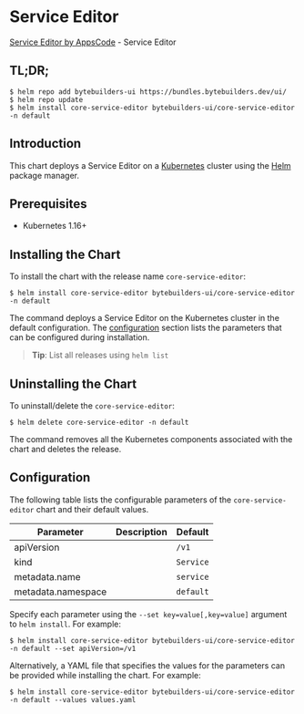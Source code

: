 # Service Editor

[Service Editor by AppsCode](https://byte.builders) - Service Editor

## TL;DR;

```console
$ helm repo add bytebuilders-ui https://bundles.bytebuilders.dev/ui/
$ helm repo update
$ helm install core-service-editor bytebuilders-ui/core-service-editor -n default
```

## Introduction

This chart deploys a Service Editor on a [Kubernetes](http://kubernetes.io) cluster using the [Helm](https://helm.sh) package manager.

## Prerequisites

- Kubernetes 1.16+

## Installing the Chart

To install the chart with the release name `core-service-editor`:

```console
$ helm install core-service-editor bytebuilders-ui/core-service-editor -n default
```

The command deploys a Service Editor on the Kubernetes cluster in the default configuration. The [configuration](#configuration) section lists the parameters that can be configured during installation.

> **Tip**: List all releases using `helm list`

## Uninstalling the Chart

To uninstall/delete the `core-service-editor`:

```console
$ helm delete core-service-editor -n default
```

The command removes all the Kubernetes components associated with the chart and deletes the release.

## Configuration

The following table lists the configurable parameters of the `core-service-editor` chart and their default values.

|     Parameter      | Description |  Default  |
|--------------------|-------------|-----------|
| apiVersion         |             | `/v1`     |
| kind               |             | `Service` |
| metadata.name      |             | `service` |
| metadata.namespace |             | `default` |


Specify each parameter using the `--set key=value[,key=value]` argument to `helm install`. For example:

```console
$ helm install core-service-editor bytebuilders-ui/core-service-editor -n default --set apiVersion=/v1
```

Alternatively, a YAML file that specifies the values for the parameters can be provided while
installing the chart. For example:

```console
$ helm install core-service-editor bytebuilders-ui/core-service-editor -n default --values values.yaml
```
